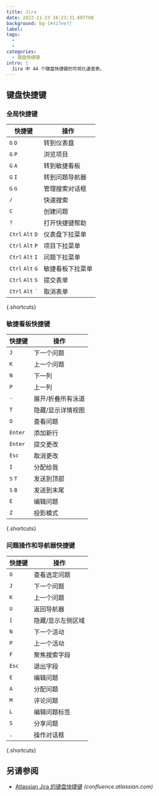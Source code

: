 ```yaml
---
title: Jira
date: 2022-11-23 16:23:31.697708
background: bg-[#417eef]
label:
tags:
  -
  -
categories:
  - 键盘快捷键
intro: |
  Jira 中 44 个键盘快捷键的可视化速查表。
---
```


## 键盘快捷键

### 全局快捷键

| 快捷键                       | 操作                           |
| ---------------------------- | -------------------------------- |
| `G` `D`                      | 转到仪表盘                     |
| `G` `P`                      | 浏览项目                       |
| `G` `A`                      | 转到敏捷看板                   |
| `G` `I`                      | 转到问题导航器                 |
| `G` `G`                      | 管理搜索对话框                 |
| `/`                          | 快速搜索                       |
| `C`                          | 创建问题                       |
| `?`                          | 打开快捷键帮助                 |
| `Ctrl` `Alt` `D`             | 仪表盘下拉菜单                 |
| `Ctrl` `Alt` `P`             | 项目下拉菜单                   |
| `Ctrl` `Alt` `I`             | 问题下拉菜单                   |
| `Ctrl` `Alt` `G`             | 敏捷看板下拉菜单               |
| `Ctrl` `Alt` `S`             | 提交表单                       |
| `Ctrl` `Alt` <code>\`</code> | 取消表单                       |

{.shortcuts}

### 敏捷看板快捷键

| 快捷键  | 操作                        |
| -------- | ----------------------------- |
| `J`      | 下一个问题                    |
| `K`      | 上一个问题                    |
| `N`      | 下一列                        |
| `P`      | 上一列                        |
| `-`      | 展开/折叠所有泳道             |
| `T`      | 隐藏/显示详情视图             |
| `O`      | 查看问题                      |
| `Enter`  | 添加新行                      |
| `Enter`  | 提交更改                      |
| `Esc`    | 取消更改                      |
| `I`      | 分配给我                      |
| `S` `T`  | 发送到顶部                    |
| `S` `B`  | 发送到末尾                    |
| `E`      | 编辑问题                      |
| `Z`      | 投影模式                      |

{.shortcuts}

### 问题操作和导航器快捷键

| 快捷键  | 操作                 |
| -------- | ---------------------- |
| `O`      | 查看选定问题           |
| `J`      | 下一个问题             |
| `K`      | 上一个问题             |
| `U`      | 返回导航器             |
| `[`      | 隐藏/显示左侧区域      |
| `N`      | 下一个活动             |
| `P`      | 上一个活动             |
| `F`      | 聚焦搜索字段           |
| `Esc`    | 退出字段               |
| `E`      | 编辑问题               |
| `A`      | 分配问题               |
| `M`      | 评论问题               |
| `L`      | 编辑问题标签           |
| `S`      | 分享问题               |
| `.`      | 操作对话框             |

{.shortcuts}

## 另请参阅

- [Atlassian Jira 的键盘快捷键](https://confluence.atlassian.com/agile066/jira-agile-user-s-guide/using-keyboard-shortcuts)
  _(confluence.atlassian.com)_
